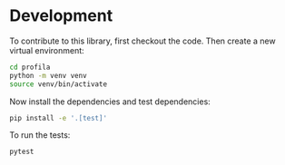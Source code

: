 # Development

To contribute to this library, first checkout the code. Then create a new virtual environment:

```bash
cd profila
python -m venv venv
source venv/bin/activate
```

Now install the dependencies and test dependencies:

```bash
pip install -e '.[test]'
```

To run the tests:
```bash
pytest
```

